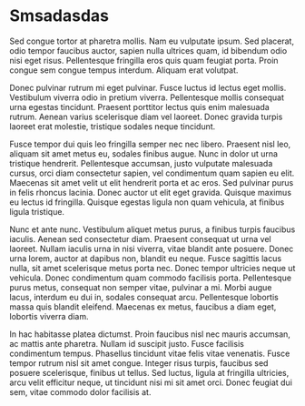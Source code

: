 # Smsadasdas

Sed congue tortor at pharetra mollis. Nam eu vulputate ipsum. Sed placerat, odio tempor faucibus auctor, sapien nulla ultrices quam, id bibendum odio nisi eget risus. Pellentesque fringilla eros quis quam feugiat porta. Proin congue sem congue tempus interdum. Aliquam erat volutpat.

Donec pulvinar rutrum mi eget pulvinar. Fusce luctus id lectus eget mollis. Vestibulum viverra odio in pretium viverra. Pellentesque mollis consequat urna egestas tincidunt. Praesent porttitor lectus quis enim malesuada rutrum. Aenean varius scelerisque diam vel laoreet. Donec gravida turpis laoreet erat molestie, tristique sodales neque tincidunt.

Fusce tempor dui quis leo fringilla semper nec nec libero. Praesent nisl leo, aliquam sit amet metus eu, sodales finibus augue. Nunc in dolor ut urna tristique hendrerit. Pellentesque accumsan, justo vulputate malesuada cursus, orci diam consectetur sapien, vel condimentum quam sapien eu elit. Maecenas sit amet velit ut elit hendrerit porta et ac eros. Sed pulvinar purus in felis rhoncus lacinia. Donec auctor ut elit eget gravida. Quisque maximus eu lectus id fringilla. Quisque egestas ligula non quam vehicula, at finibus ligula tristique.

Nunc et ante nunc. Vestibulum aliquet metus purus, a finibus turpis faucibus iaculis. Aenean sed consectetur diam. Praesent consequat ut urna vel laoreet. Nullam iaculis urna in nisi viverra, vitae blandit ante posuere. Donec urna lorem, auctor at dapibus non, blandit eu neque. Fusce sagittis lacus nulla, sit amet scelerisque metus porta nec. Donec tempor ultricies neque ut vehicula. Donec condimentum quam commodo facilisis porta. Pellentesque purus metus, consequat non semper vitae, pulvinar a mi. Morbi augue lacus, interdum eu dui in, sodales consequat arcu. Pellentesque lobortis massa quis blandit eleifend. Maecenas ex metus, faucibus a diam eget, lobortis viverra diam.

In hac habitasse platea dictumst. Proin faucibus nisl nec mauris accumsan, ac mattis ante pharetra. Nullam id suscipit justo. Fusce facilisis condimentum tempus. Phasellus tincidunt vitae felis vitae venenatis. Fusce tempor rutrum nisl sit amet congue. Integer risus turpis, faucibus sed posuere scelerisque, finibus ut tellus. Sed luctus, ligula at fringilla ultricies, arcu velit efficitur neque, ut tincidunt nisi mi sit amet orci. Donec feugiat dui sem, vitae commodo dolor facilisis at.